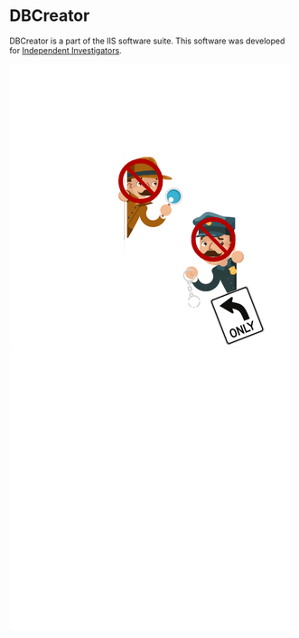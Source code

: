 # DBCreator
DBCreator is a part of the IIS software suite. This software was developed for [Independent Investigators](https://github.com/Independent-Investigation-Software/DBCreator/blob/main/images/II's%20Description.png).

![](https://github.com/Independent-Investigation-Software/DBCreator/blob/main/images/II's%20Logo.png)
![](https://github.com/Independent-Investigation-Software/DBCreator/blob/main/images/II's%20Description.png)
